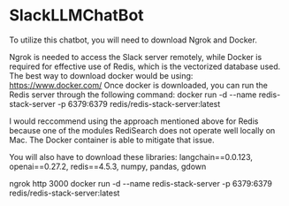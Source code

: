 # SlackLLMChatBot

To utilize this chatbot, you will need to download Ngrok and Docker. 

Ngrok is needed to access the Slack server remotely, while Docker is required for effective use of Redis, which is the vectorized database used. The best way to download docker would be using: https://www.docker.com/
Once docker is downloaded, you can run the Redis server through the following command: docker run -d --name redis-stack-server -p 6379:6379 redis/redis-stack-server:latest

I would reccommend using the approach mentioned above for Redis because one of the modules RediSearch does not operate well locally on Mac. The Docker container is able to mitigate that issue. 

You will also have to download these libraries:
langchain==0.0.123, openai==0.27.2, redis==4.5.3, numpy, pandas, gdown

ngrok http 3000
docker run -d --name redis-stack-server -p 6379:6379 redis/redis-stack-server:latest
